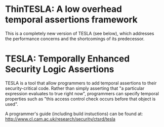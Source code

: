 # ThinTESLA: A low overhead temporal assertions framework
This is a completely new version of TESLA (see below), which addresses the performance concerns and the shortcomings of its predecessor.

# TESLA: Temporally Enhanced Security Logic Assertions

TESLA is a tool that allow programmers to add temporal assertions to
their security-critical code. Rather than simply asserting that
"a particular expression evaluates to true right now", programmers
can specify temporal properties such as "this access control check
occurs before that object is used".

A programmer's guide (including build instuctions) can be found at:
http://www.cl.cam.ac.uk/research/security/ctsrd/tesla

